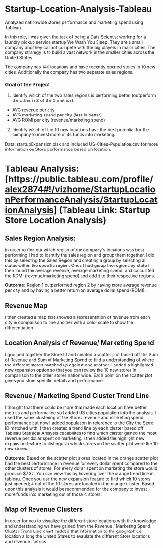 # Startup-Location-Analysis-Tableau
Analyzed nationwide stores performance and marketing spend using Tableau. 

In this role, I was given the task of being a Data Scientist working for a laundry pickup service startup We Wash You Sleep. They are a small company and they cannot compete with the big players in major cities. The company strategy is to build a vast network in the smaller cities across the United States. 

The company has 140 locations and have recently opened stores in 10 new cities. Additionally the company has two seperate sales regions. 

### Goal of the Project 
1. Identify which of the two sales regions is performing better (outperform the other in 2 of the 3 metrics): 
  - AVG revenue per city 
  - AVG marketing spend per city (less is better) 
  - AVG ROMI per city (revenue/marketing spend) 
  
2. Identify which of the 10 new locations have the best potential for the company to invest more of its funds into marketing. 

Data: startupExpansion.xlsx and included US-Cities-Population.csv for more information on Store performance based on location. 


# Tableau Analysis: [https://public.tableau.com/profile/alex2874#!/vizhome/StartupLocationPerformanceAnalysis/StartupLocationAnalysis] (Tableau Link: Startup Store Location Analysis) 

## Sales Region Analysis: 
In order to find out which region of the company's locations was best performing I had to identify the sales region and group them together. I did this by selecting the Sales Region and creating a group by selecting all states within the specific region. Once I had group the regions by state I then found the average revenue, average marketing spend, and calculated the ROMI (revenue/marketing spend) and add it to their respective regions. 

**Outcome:** Region 1 outperformed region 2 by having more average revenue per city and by having a better return on average dollar spend (ROMI). 

## Revenue Map
I then created a map that showed a representation of revenue from each city in comparison to one another with a color scale to show the differentiation. 

## Location Analysis of Revenue/ Marketing Spend 
I grouped together the Store ID and created a scatter plot based off the Sum of Revenue and Sum of Marketing Spend to find a understanding of where the different stores matched up against one another. I added a highlighted new expansion option so that you can review the 10 new stores in comparison to the other stores nation wide. Each point on the scatter plot gives you store specific details and performance. 

## Revenue / Marketing Spend Cluster Trend Line 
I thought that there could be more that made each location have better metrics and performance so I added US cities population into the analysis. I used the same clustering of the Stores revenue and marketing spend performance but now I added population in reference to the City the Store ID matched with. I then created a trend line by each cluster based off Tableau Statisical Analysis capabilites to find which cluster gained the most revenue per dollar spent on marketing. I then added the highlight new expansion feature to distinguish which stores on the scatter plot were the 10 new stores. 

**Outcome:** Based on the scatter plot stores located in the orange scatter plot had the best performance in revenue for every dollar spent compared to the other clusters of stores. For every dollar spent on marketing the store would produce $7.32. You can view this by hovering over the orange trend line in tableau. Once you use the new expansion feature to find which 10 stores just opened; 4 out of the 10 stores are located in the orange cluster. Based upon this analysis it would be recommended for the company to invest more funds into marketing out of those 4 stores. 

## Map of Revenue Clusters
In order for you to visualize the different store locations with the knowledge and understanding we have gained from the Revenue / Marketing Spend Cluster Trend Line chart I added that information to the geographical location a long the United States to evaulate the different Store locations and revenue metrics. 







